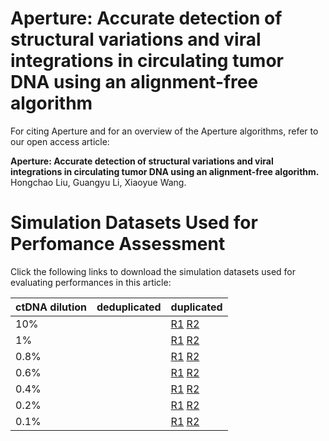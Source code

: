 # Aperture:  Accurate detection of structural variations and viral integrations in circulating tumor DNA using an alignment-free algorithm  
  
For citing Aperture and for an overview of the Aperture algorithms, refer to our open access article:  

**Aperture: Accurate detection of structural variations and viral integrations in circulating tumor DNA using an alignment-free algorithm.**
Hongchao Liu, Guangyu Li, Xiaoyue Wang.  
  
# Simulation Datasets Used for Perfomance Assessment  
  
Click the following links to download the simulation datasets used for evaluating performances in this article:  
  
ctDNA dilution | deduplicated | duplicated   
------- | --------- | ---------
10%||[R1](https://ndownloader.figshare.com/files/24729959)  [R2](https://ndownloader.figshare.com/files/24730013)
1%||[R1](https://ndownloader.figshare.com/files/24730118)  [R2](https://ndownloader.figshare.com/files/24730121)
0.8%||[R1](https://ndownloader.figshare.com/files/24730250)  [R2](https://ndownloader.figshare.com/files/24730259)
0.6%||[R1](https://ndownloader.figshare.com/files/24730175)  [R2](https://ndownloader.figshare.com/files/24730178)
0.4%||[R1](https://ndownloader.figshare.com/files/24730346)  [R2](https://ndownloader.figshare.com/files/24730352)
0.2%||[R1](https://ndownloader.figshare.com/files/24730376)  [R2](https://ndownloader.figshare.com/files/24730379)
0.1%||[R1](https://ndownloader.figshare.com/files/24730517)  [R2](https://ndownloader.figshare.com/files/24730523)
  
   
   